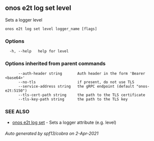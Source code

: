 ## onos e2t log set level

Sets a logger level

```
onos e2t log set level logger_name [flags]
```

### Options

```
  -h, --help   help for level
```

### Options inherited from parent commands

```
      --auth-header string       Auth header in the form 'Bearer <base64>'
      --no-tls                   if present, do not use TLS
      --service-address string   the gRPC endpoint (default "onos-e2t:5150")
      --tls-cert-path string     the path to the TLS certificate
      --tls-key-path string      the path to the TLS key
```

### SEE ALSO

* [onos e2t log set](onos_e2t_log_set.md)	 - Sets a logger attribute (e.g. level)

###### Auto generated by spf13/cobra on 2-Apr-2021
